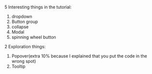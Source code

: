 5 Interesting things in the tutorial:
  1. dropdown
  2. Button group
  3. collapse
  4. Modal
  5. spinning wheel button

2 Exploration things:
  1. Popover(extra 10% because I explained that you put the code in the wrong spot)
  2. Tooltip
